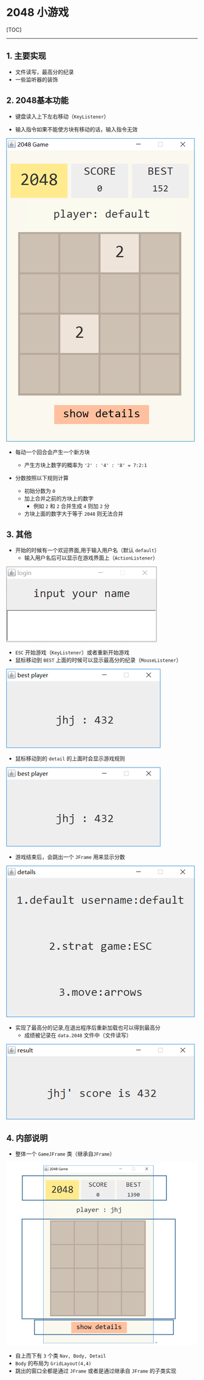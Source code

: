 # 2048 小游戏

[TOC]

---


## 1. 主要实现

+ 文件读写，最高分的纪录
+ 一些监听器的装饰


## 2. 2048基本功能

+ 键盘读入上下左右移动（`KeyListener`）

+ 输入指令如果不能使方块有移动的话，输入指令无效

![1598942176760](materials/1.png)


+ 每动一个回合会产生一个新方块
    + 产生方块上数字的概率为 `'2' : '4' : '8' = 7:2:1`

+ 分数按照以下规则计算
    + 初始分数为 `0`
    + 加上合并之前的方块上的数字
        + 例如 `2` 和 `2` 合并生成 `4` 则加 `2` 分
    + 方块上面的数字大于等于 `2048` 则无法合并



## 3. 其他

+ 开始的时候有一个欢迎界面,用于输入用户名（默认 `default`）
    + 输入用户名后可以显示在游戏界面上（`ActionListener`）

![img](materials/2.png)

+ `ESC` 开始游戏（`KeyListener`）或者重新开始游戏
+ 鼠标移动到 `BEST` 上面的时候可以显示最高分的纪录（`MouseListener`）

![img](materials/3.png)

+ 鼠标移动到的 `detail` 的上面时会显示游戏规则

![img](materials/4.png)


+ 游戏结束后，会跳出一个 `JFrame` 用来显示分数

![img](materials/5.png)

+ 实现了最高分的记录,在退出程序后重新加载也可以得到最高分
    + 成绩被记录在 `data.2048` 文件中（文件读写）

![img](materials/6.png)



## 4. 内部说明

+ 整体一个 `GameJFrame` 类（继承自`JFrame`）

![img](materials/7.png)

+ 自上而下有 `3` 个类 `Nav, Body, Detail`
+ `Body` 的布局为 `GridLayout(4,4)`
+ 跳出的窗口全都是通过 `JFrame` 或者是通过继承自 `JFrame` 的子类实现